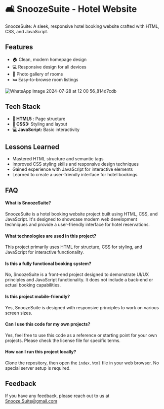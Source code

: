 # 🛋️ SnoozeSuite - Hotel Website 

SnoozeSuite: A sleek, responsive hotel booking website crafted with HTML, CSS, and JavaScript.
## Features

- 🏠 Clean, modern homepage design
- 💻 Responsive design for all devices
- 📸 Photo gallery of rooms
- 🛏️ Easy-to-browse room listings

![WhatsApp Image 2024-07-28 at 12 00 56_814d7cdb](https://github.com/user-attachments/assets/911cfa63-971d-4fbb-b703-a009be38835e)

## Tech Stack

- **📄 HTML5** : Page structure
- **🎨 CSS3:** Styling and layout
- **💻 JavaScript:** Basic interactivity

## Lessons Learned

- Mastered HTML structure and semantic tags
- Improved CSS styling skills and responsive design techniques
- Gained experience with JavaScript for interactive elements
- Learned to create a user-friendly interface for hotel bookings
## FAQ

#### What is SnoozeSuite?

SnoozeSuite is a hotel booking website project built using HTML, CSS, and JavaScript. It's designed to showcase modern web development techniques and provide a user-friendly interface for hotel reservations.

#### What technologies are used in this project?

This project primarily uses HTML for structure, CSS for styling, and JavaScript for interactive functionality.

#### Is this a fully functional booking system?

No, SnoozeSuite is a front-end project designed to demonstrate UI/UX principles and JavaScript functionality. It does not include a back-end or actual booking capabilities.

#### Is this project mobile-friendly?

Yes, SnoozeSuite is designed with responsive principles to work on various screen sizes.

#### Can I use this code for my own projects?

Yes, feel free to use this code as a reference or starting point for your own projects. Please check the license file for specific terms.

#### How can I run this project locally?

Clone the repository, then open the `index.html` file in your web browser. No special server setup is required.
## Feedback

If you have any feedback, please reach out to us at Snooze.Suite@gmail.com
